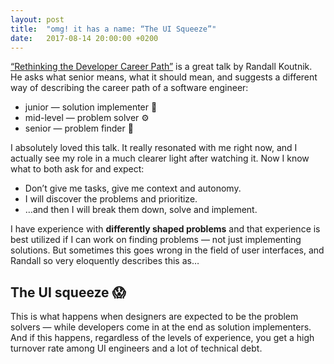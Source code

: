 ```yaml
---
layout: post
title:  "omg! it has a name: “The UI Squeeze”"
date:   2017-08-14 20:00:00 +0200
---
```


[“Rethinking the Developer Career Path”](https://www.youtube.com/watch?v=yIPbE7BssOs) is a great talk by Randall Koutnik. He asks what senior means, what it should mean, and suggests a different way of describing the career path of a software engineer:

* junior — solution implementer 🔨
* mid-level — problem solver ⚙️
* senior — problem finder 🔎

I absolutely loved this talk. It really resonated with me right now, and I actually see my role in a much clearer light after watching it. Now I know what to both ask for and expect:

* Don’t give me tasks, give me context and autonomy.
* I will discover the problems and prioritize.
* …and then I will break them down, solve and implement.

I have experience with **differently shaped problems** and that experience is best utilized if I can work on finding problems — not just implementing solutions. But sometimes this goes wrong in the field of user interfaces, and Randall so very eloquently describes this as…

## The UI squeeze 😱

This is what happens when designers are expected to be the problem solvers — while developers come in at the end as solution implementers. And if this happens, regardless of the levels of experience, you get a high turnover rate among UI engineers and a lot of technical debt.
